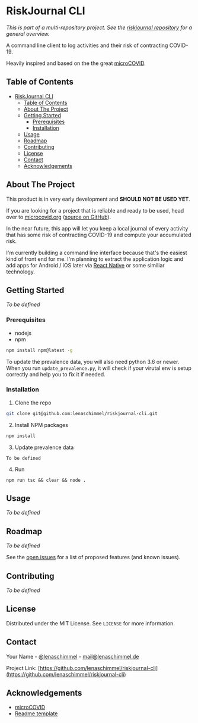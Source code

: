 <!-- PROJECT LOGO -->
# RiskJournal CLI
_This is part of a multi-repository project. See the [riskjournal repository](https://github.com/lenaschimmel/riskjournal) for a general overview._

A command line client to log activities and their risk of contracting COVID-19.<br/>

Heavily inspired and based on the the great [microCOVID](https://github.com/microcovid/microcovid).


<!-- TABLE OF CONTENTS -->
## Table of Contents

- [RiskJournal CLI](#riskjournal-cli)
  - [Table of Contents](#table-of-contents)
  - [About The Project](#about-the-project)
  - [Getting Started](#getting-started)
    - [Prerequisites](#prerequisites)
    - [Installation](#installation)
  - [Usage](#usage)
  - [Roadmap](#roadmap)
  - [Contributing](#contributing)
  - [License](#license)
  - [Contact](#contact)
  - [Acknowledgements](#acknowledgements)



<!-- ABOUT THE PROJECT -->
## About The Project

This product is in very early development and **SHOULD NOT BE USED YET**. 

If you are looking for a project that is reliable and ready to be used, head over to [microcovid.org](https://www.microcovid.org) ([source on GitHub](https://github.com/microcovid/microcovid)).

In the near future, this app will let you keep a local journal of every activity that has some risk of contracting COVID-19 and compute your accumulated risk.

I'm currently building a command line interface because that's the easiest kind of front end for me. I'm planning to extract the application logic and add apps for Android / iOS later via [React Native](https://reactnative.dev/) or some similiar technology.


<!-- GETTING STARTED -->
## Getting Started

_To be defined_

### Prerequisites

* nodejs
* npm
```sh
npm install npm@latest -g
```

To update the prevalence data, you will also need python 3.6 or newer. When you run `update_prevalence.py`, it will check if your virutal env is setup correctly and help you to fix it if needed.

### Installation

1. Clone the repo
```sh
git clone git@github.com:lenaschimmel/riskjournal-cli.git
```
2. Install NPM packages
```sh
npm install
```
3. Update prevalence data
```JS
To be defined
```
4. Run
```JS
npm run tsc && clear && node .
```


<!-- USAGE EXAMPLES -->
## Usage

_To be defined_


<!-- ROADMAP -->
## Roadmap

_To be defined_

See the [open issues](https://github.com/lenaschimmel/riskjournal-cli/issues) for a list of proposed features (and known issues).



<!-- CONTRIBUTING -->
## Contributing

_To be defined_


<!-- LICENSE -->
## License

Distributed under the MIT License. See `LICENSE` for more information.



<!-- CONTACT -->
## Contact

Your Name - [@lenaschimmel](https://twitter.com/lenaschimmel) - mail@lenaschimmel.de

Project Link: [https://github.com/lenaschimmel/riskjournal-cli](https://github.com/lenaschimmel/riskjournal-cli)



<!-- ACKNOWLEDGEMENTS -->
## Acknowledgements
* [microCOVID](https://github.com/microcovid/microcovid)
* [Readme template](https://github.com/othneildrew/Best-README-Template)
